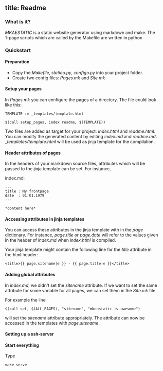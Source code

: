 title: Readme
---
### What is it?

*MKAESTATIC* is a static website generator using markdown and make. The 1-page scripts which are called by the Makefile are written in python.

### Quickstart

#### Preparation

- Copy the *Makefile*, *statico.py*, *configo.py* into your project folder.
- Create two config files: *Pages.mk* and *Site.mk*

#### Setup your pages

In *Pages.mk* you can configure the pages of a directory. The file could look like this:

    TEMPLATE := _templates/template.html

    $(call setup_pages, index readme, $(TEMPLATE))

Two files are added as target for your project: *index.html* and *readme.html*.
You can modify the generated content by editing *index.md* and *readme.md*.
*_templates/template.html* will be used as jinja template for the compilation.

#### Header attributes of pages

In the headers of your markdown source files, attributes which will be passed to the jinja template can be set. For instance, 

index.md:

    ---
    title : My frontpage
    date  : 01.01.1979
    ---

    *content here* 

#### Accessing attributes in jinja templates

You can access these attributes in the jinja template with in the *page* dictionary. For instance, *page.title* or *page.date* will refer to the values given in the header of *index.md* when *index.html* is compiled.

Your jinja template might contain the following line for the *title* attribute in the html header:

    <title>{{ page.sitename|e }} - {{ page.title|e }}</title>

#### Adding global attributes

In *index.md*, we didn't set the *sitename* attribute. If we want to set the same attribute for some variable for all pages, we can set them in the *Site.mk* file.

For example the line 

    $(call set, $(ALL_PAGES), "sitename", "mkeastatic is awesome")

will set the *sitename* attribute appropriately. The attribute can now be accessed in the templates with *page.sitename*.

#### Setting up a ssh-server

#### Start everything

Type

    make serve

